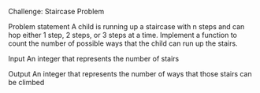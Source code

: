 Challenge: Staircase Problem

Problem statement
A child is running up a staircase with n steps and can hop either 1 step, 2 steps, or 3 steps at a time. Implement a function to count the number of possible ways that the child can run up the stairs.

Input
An integer that represents the number of stairs

Output
An integer that represents the number of ways that those stairs can be climbed
